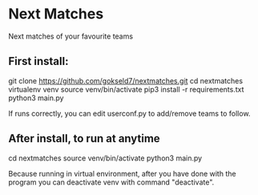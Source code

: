 # Next Matches

Next matches of your favourite teams

First install:
----------------
git clone https://github.com/gokseld7/nextmatches.git
cd nextmatches
virtualenv venv
source venv/bin/activate
pip3 install -r requirements.txt
python3 main.py

If runs correctly, you can edit userconf.py to add/remove teams to follow.

After install, to run at anytime
----------------------------------
cd nextmatches
source venv/bin/activate
python3 main.py

Because running in virtual environment, after you have done with the program you can deactivate venv with command "deactivate".
